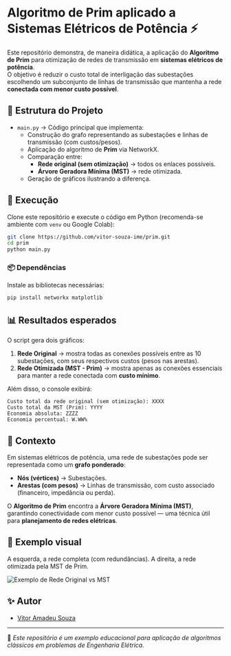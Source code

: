 # Algoritmo de Prim aplicado a Sistemas Elétricos de Potência ⚡

Este repositório demonstra, de maneira didática, a aplicação do **Algoritmo de Prim** para otimização de redes de transmissão em **sistemas elétricos de potência**.  
O objetivo é reduzir o custo total de interligação das subestações escolhendo um subconjunto de linhas de transmissão que mantenha a rede **conectada com menor custo possível**.

## 📂 Estrutura do Projeto

- `main.py` → Código principal que implementa:
  - Construção do grafo representando as subestações e linhas de transmissão (com custos/pesos).
  - Aplicação do algoritmo de **Prim** via NetworkX.
  - Comparação entre:
    - **Rede original (sem otimização)** → todos os enlaces possíveis.
    - **Árvore Geradora Mínima (MST)** → rede otimizada.
  - Geração de gráficos ilustrando a diferença.

## 🚀 Execução

Clone este repositório e execute o código em Python (recomenda-se ambiente com `venv` ou Google Colab):

```bash
git clone https://github.com/vitor-souza-ime/prim.git
cd prim
python main.py
````

### 📦 Dependências

Instale as bibliotecas necessárias:

```bash
pip install networkx matplotlib
```

## 📊 Resultados esperados

O script gera dois gráficos:

1. **Rede Original** → mostra todas as conexões possíveis entre as 10 subestações, com seus respectivos custos (pesos nas arestas).
2. **Rede Otimizada (MST - Prim)** → mostra apenas as conexões essenciais para manter a rede conectada com **custo mínimo**.

Além disso, o console exibirá:

```
Custo total da rede original (sem otimização): XXXX
Custo total da MST (Prim): YYYY
Economia absoluta: ZZZZ
Economia percentual: W.WW%
```

## 📖 Contexto

Em sistemas elétricos de potência, uma rede de subestações pode ser representada como um **grafo ponderado**:

* **Nós (vértices)** → Subestações.
* **Arestas (com pesos)** → Linhas de transmissão, com custo associado (financeiro, impedância ou perda).

O **Algoritmo de Prim** encontra a **Árvore Geradora Mínima (MST)**, garantindo conectividade com menor custo possível — uma técnica útil para **planejamento de redes elétricas**.

## 📌 Exemplo visual

A esquerda, a rede completa (com redundâncias).
A direita, a rede otimizada pela MST de Prim.

![Exemplo de Rede Original vs MST](./example.png)

## ✨ Autor

* [Vitor Amadeu Souza](https://github.com/vitor-souza-ime)

---

📢 *Este repositório é um exemplo educacional para aplicação de algoritmos clássicos em problemas de Engenharia Elétrica.*

